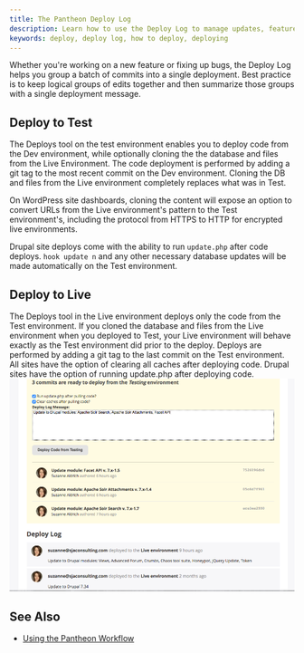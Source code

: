 ```yaml
---
title: The Pantheon Deploy Log
description: Learn how to use the Deploy Log to manage updates, feature releases and more.
keywords: deploy, deploy log, how to deploy, deploying
---
```

Whether you're working on a new feature or fixing up bugs, the Deploy Log helps you group a batch of commits into a single deployment. Best practice is to keep logical groups of edits together and then summarize those groups with a single deployment message.

## Deploy to Test
The Deploys tool on the test environment enables you to deploy code from the Dev environment, while optionally cloning the the database and files from the Live Environment. The code deployment is performed by adding a git tag to the most recent commit on the Dev environment. Cloning the DB and files from the Live environment completely replaces what was in Test.

On WordPress site dashboards, cloning the content will expose an option to convert URLs from the Live environment's pattern to the Test environment's, including the protocol from HTTPS to HTTP for encrypted live environments.

Drupal site deploys come with the ability to run `update.php` after  code deploys. `hook update n` and any other necessary database updates will be made automatically on the Test environment.

## Deploy to Live
The Deploys tool in the Live environment deploys only the code from the Test environment. If you cloned the database and files from the Live environment when you deployed to Test, your Live environment will behave exactly as the Test environment did prior to the deploy. Deploys are performed by adding a git tag to the last commit on the Test environment.
All sites have the option of clearing all caches after deploying code.
Drupal sites have the option of running update.php after deploying code.
![Deploy Log Live Environment](/source/docs/assets/images/deploy-log-live-env.png)

<!--### Local Deployment with Terminus
From [Terminus](https://github.com/pantheon-systems/cli), run the following command to deploy code from Dev to Test:
```
terminus site deploy [--site=<site>] [--env=<test>] [--from=<dev>] [--cc] [--updatedb] [--note=<note>]
```
<div class="alert alert-info" role="alert">
<strong>Note</strong>: Replace <code>&lt;site&gt;</code> with your site's machine name (in the environment URL). You can see a list of all your sites by running <code>terminus sites list</code></div>


Select the environment you wish to deploy from and summarize the deployment:
```
1. dev
2. test
3. live

Choose environment you want to deploy from: 1
Custom note for the Deploy Log: Update to Drupal modules: Apache Solr Search, Apache Solr Attachments, Facet API
Working .......
Success: Woot! Code deployed to test
```
After you've tested to ensure your database content has been successfully pulled down from Live, and that no errors were introduced by the code changes pulled up from Dev, you can deploy to the live site by running the same command and selecting the desired environment.-->

## See Also
- [Using the Pantheon Workflow](/docs/articles/sites/code/using-the-pantheon-workflow)
